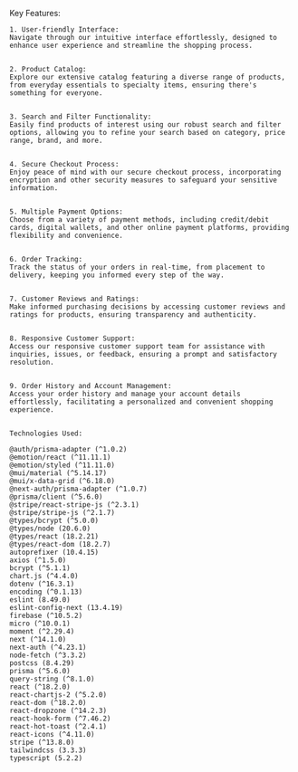 Key Features:


    1. User-friendly Interface:
    Navigate through our intuitive interface effortlessly, designed to enhance user experience and streamline the shopping process.


    2. Product Catalog:
    Explore our extensive catalog featuring a diverse range of products, from everyday essentials to specialty items, ensuring there's something for everyone.


    3. Search and Filter Functionality:
    Easily find products of interest using our robust search and filter options, allowing you to refine your search based on category, price range, brand, and more.


    4. Secure Checkout Process:
    Enjoy peace of mind with our secure checkout process, incorporating encryption and other security measures to safeguard your sensitive information.


    5. Multiple Payment Options:
    Choose from a variety of payment methods, including credit/debit cards, digital wallets, and other online payment platforms, providing flexibility and convenience.


    6. Order Tracking:
    Track the status of your orders in real-time, from placement to delivery, keeping you informed every step of the way.


    7. Customer Reviews and Ratings:
    Make informed purchasing decisions by accessing customer reviews and ratings for products, ensuring transparency and authenticity.


    8. Responsive Customer Support:
    Access our responsive customer support team for assistance with inquiries, issues, or feedback, ensuring a prompt and satisfactory resolution.


    9. Order History and Account Management:
    Access your order history and manage your account details effortlessly, facilitating a personalized and convenient shopping experience.


    Technologies Used:

    @auth/prisma-adapter (^1.0.2)
    @emotion/react (^11.11.1)
    @emotion/styled (^11.11.0)
    @mui/material (^5.14.17)
    @mui/x-data-grid (^6.18.0)
    @next-auth/prisma-adapter (^1.0.7)
    @prisma/client (^5.6.0)
    @stripe/react-stripe-js (^2.3.1)
    @stripe/stripe-js (^2.1.7)
    @types/bcrypt (^5.0.0)
    @types/node (20.6.0)
    @types/react (18.2.21)
    @types/react-dom (18.2.7)
    autoprefixer (10.4.15)
    axios (^1.5.0)
    bcrypt (^5.1.1)
    chart.js (^4.4.0)
    dotenv (^16.3.1)
    encoding (^0.1.13)
    eslint (8.49.0)
    eslint-config-next (13.4.19)
    firebase (^10.5.2)
    micro (^10.0.1)
    moment (^2.29.4)
    next (^14.1.0)
    next-auth (^4.23.1)
    node-fetch (^3.3.2)
    postcss (8.4.29)
    prisma (^5.6.0)
    query-string (^8.1.0)
    react (^18.2.0)
    react-chartjs-2 (^5.2.0)
    react-dom (^18.2.0)
    react-dropzone (^14.2.3)
    react-hook-form (^7.46.2)
    react-hot-toast (^2.4.1)
    react-icons (^4.11.0)
    stripe (^13.8.0)
    tailwindcss (3.3.3)
    typescript (5.2.2)



